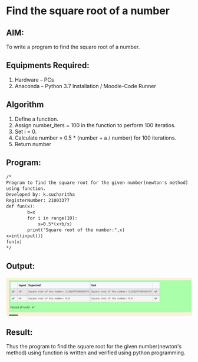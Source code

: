 # Find the square root of a number

## AIM:
To write a program to find the square root of a number.

## Equipments Required:
1. Hardware – PCs
2. Anaconda – Python 3.7 Installation / Moodle-Code Runner

## Algorithm
1. Define a function.
2. Assign number_iters = 100 in the function to perform 100 iteratios.
3. Set i = 0.
4. Calculate  number = 0.5 * (number + a / number) for 100 iterations.
5. Return number

## Program:
```
/*
Program to find the square root for the given number(newton's method) using function.
Developed by: k.sucharitha
RegisterNumber: 21003377
def fun(x):
        b=x
        for i in range(10):
            x=0.5*(x+b/x)
        print("Square root of the number:",x)
x=int(input())
fun(x)  
*/
```

## Output:
![output](ss1.jpg)

## Result:
Thus the program to find the square root for the given number(newton's method) using function is written and verified using python programming.
